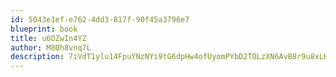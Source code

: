 ```yaml
---
id: 5043e1ef-e762-4dd3-817f-90f45a3796e7
blueprint: book
title: u6OZwIn4YZ
author: M80h8vnq7L
description: 7iVdT1ylu14FpuYNzNYi9tG6dpHw4ofUyomPYbD2TOLzXN6AvB8r9u8xLK2a7HFyicvnPcLyxym1i5X3l8TGCfPVfHK6wt4Fm5y7
---
```

